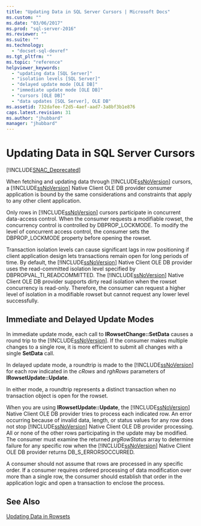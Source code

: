 ```yaml
---
title: "Updating Data in SQL Server Cursors | Microsoft Docs"
ms.custom: ""
ms.date: "03/06/2017"
ms.prod: "sql-server-2016"
ms.reviewer: ""
ms.suite: ""
ms.technology: 
  - "docset-sql-devref"
ms.tgt_pltfrm: ""
ms.topic: "reference"
helpviewer_keywords: 
  - "updating data [SQL Server]"
  - "isolation levels [SQL Server]"
  - "delayed update mode [OLE DB]"
  - "immediate update mode [OLE DB]"
  - "cursors [OLE DB]"
  - "data updates [SQL Server], OLE DB"
ms.assetid: 732dafee-f2d5-4aef-aad7-3a8bf3b1e876
caps.latest.revision: 31
ms.author: "jhubbard"
manager: "jhubbard"
---
```

# Updating Data in SQL Server Cursors
[!INCLUDE[SNAC_Deprecated](../../a9retired/includes/snac-deprecated.md)]

  When fetching and updating data through [!INCLUDE[ssNoVersion](../../a9notintoc/includes/ssnoversion-md.md)] cursors, a [!INCLUDE[ssNoVersion](../../a9notintoc/includes/ssnoversion-md.md)] Native Client OLE DB provider consumer application is bound by the same considerations and constraints that apply to any other client application.  
  
 Only rows in [!INCLUDE[ssNoVersion](../../a9notintoc/includes/ssnoversion-md.md)] cursors participate in concurrent data-access control. When the consumer requests a modifiable rowset, the concurrency control is controlled by DBPROP_LOCKMODE. To modify the level of concurrent access control, the consumer sets the DBPROP_LOCKMODE property before opening the rowset.  
  
 Transaction isolation levels can cause significant lags in row positioning if client application design lets transactions remain open for long periods of time. By default, the [!INCLUDE[ssNoVersion](../../a9notintoc/includes/ssnoversion-md.md)] Native Client OLE DB provider uses the read-committed isolation level specified by DBPROPVAL_TI_READCOMMITTED. The [!INCLUDE[ssNoVersion](../../a9notintoc/includes/ssnoversion-md.md)] Native Client OLE DB provider supports dirty read isolation when the rowset concurrency is read-only. Therefore, the consumer can request a higher level of isolation in a modifiable rowset but cannot request any lower level successfully.  
  
## Immediate and Delayed Update Modes  
 In immediate update mode, each call to **IRowsetChange::SetData** causes a round trip to the [!INCLUDE[ssNoVersion](../../a9notintoc/includes/ssnoversion-md.md)]. If the consumer makes multiple changes to a single row, it is more efficient to submit all changes with a single **SetData** call.  
  
 In delayed update mode, a roundtrip is made to the [!INCLUDE[ssNoVersion](../../a9notintoc/includes/ssnoversion-md.md)] for each row indicated in the *cRows* and *rghRows* parameters of **IRowsetUpdate::Update**.  
  
 In either mode, a roundtrip represents a distinct transaction when no transaction object is open for the rowset.  
  
 When you are using **IRowsetUpdate::Update**, the [!INCLUDE[ssNoVersion](../../a9notintoc/includes/ssnoversion-md.md)] Native Client OLE DB provider tries to process each indicated row. An error occurring because of invalid data, length, or status values for any row does not stop [!INCLUDE[ssNoVersion](../../a9notintoc/includes/ssnoversion-md.md)] Native Client OLE DB provider processing. All or none of the other rows participating in the update may be modified. The consumer must examine the returned *prgRowStatus* array to determine failure for any specific row when the [!INCLUDE[ssNoVersion](../../a9notintoc/includes/ssnoversion-md.md)] Native Client OLE DB provider returns DB_S_ERRORSOCCURRED.  
  
 A consumer should not assume that rows are processed in any specific order. If a consumer requires ordered processing of data modification over more than a single row, the consumer should establish that order in the application logic and open a transaction to enclose the process.  
  
## See Also  
 [Updating Data in Rowsets](../../relational-databases/native-client-ole-db-rowsets/updating-data-in-rowsets.md)  
  
  